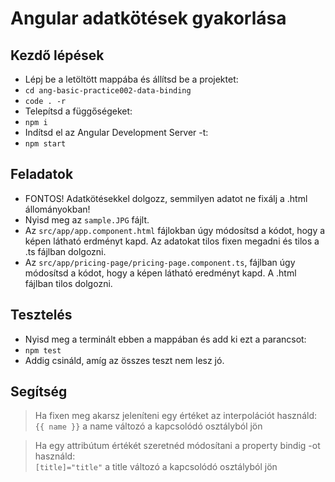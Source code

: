 # Angular adatkötések gyakorlása

## Kezdő lépések
- Lépj be a letöltött mappába és állítsd be a projektet:
- `cd ang-basic-practice002-data-binding`
- `code . -r`
- Telepítsd a függőségeket:
- `npm i`
- Indítsd el az Angular Development Server -t:
- `npm start`

## Feladatok
- FONTOS! Adatkötésekkel dolgozz, semmilyen adatot ne fixálj a .html állományokban!
- Nyisd meg az `sample.JPG` fájlt.
- Az `src/app/app.component.html` fájlokban úgy módosítsd a kódot, hogy a képen látható erdményt kapd. Az adatokat tilos fixen megadni és tilos a .ts fájlban 
dolgozni.
- Az `src/app/pricing-page/pricing-page.component.ts`, fájlban úgy módosítsd a 
kódot, hogy a képen látható eredményt kapd. A .html fájlban tilos dolgozni.

## Tesztelés
- Nyisd meg a terminált ebben a mappában és add ki ezt a parancsot:
- `npm test`
- Addig csináld, amíg az összes teszt nem lesz jó.

## Segítség
> Ha fixen meg akarsz jeleníteni egy értéket az interpolációt használd:  
> `{{ name }}` a name változó a kapcsolódó osztályból jön  
  
> Ha egy attribútum értékét szeretnéd módosítani a property bindig -ot használd:  
> `[title]="title"` a title változó a kapcsolódó osztályból jön  
  

